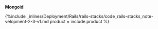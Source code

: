 <!--  usedin: [ _rails/deployment/rails-stacks-v1.md] -->



**Mongoid**



{%include _inlines/Deployment/Rails/rails-stacks/code_rails-stacks_note-velopment-2-3-v1.md  product = include.product %}




